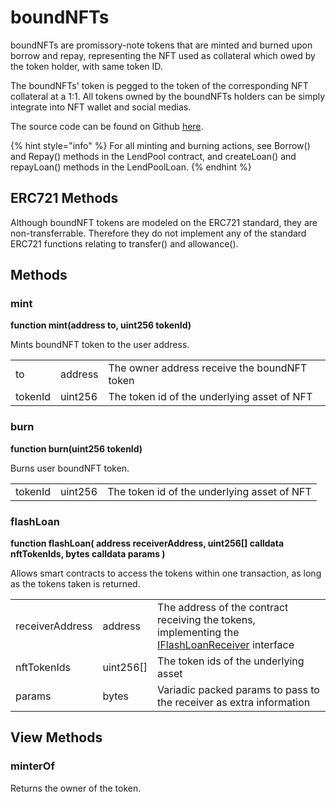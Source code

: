 # boundNFTs

boundNFTs are promissory-note tokens that are minted and burned upon borrow and repay, representing the NFT used as collateral which owed by the token holder, with same token ID.

The boundNFTs' token is pegged to the token of the corresponding NFT collateral at a 1:1. All tokens owned by the boundNFTs holders can be simply integrate into NFT wallet and social medias.

The source code can be found on Github [here](https://github.com/BoundNFT/boundnft-protocol/blob/main/contracts/protocol/BNFT.sol).

{% hint style="info" %}
For all minting and burning actions, see Borrow() and Repay() methods in the LendPool contract, and createLoan() and repayLoan() methods in the LendPoolLoan.
{% endhint %}

## ERC721 Methods

Although boundNFT tokens are modeled on the ERC721 standard, they are non-transferrable. Therefore they do not implement any of the standard ERC721 functions relating to transfer() and allowance().

## Methods

### mint

**function mint(address to, uint256 tokenId)**

Mints boundNFT token to the user address.

|         |         |                                              |
| ------- | ------- | -------------------------------------------- |
| to      | address | The owner address receive the boundNFT token |
| tokenId | uint256 | The token id of the underlying asset of NFT  |

### burn

**function burn(uint256 tokenId)**

Burns user boundNFT token.

|         |         |                                             |
| ------- | ------- | ------------------------------------------- |
| tokenId | uint256 | The token id of the underlying asset of NFT |

### flashLoan

**function flashLoan( address receiverAddress, uint256\[] calldata nftTokenIds, bytes calldata params )**

Allows smart contracts to access the tokens within one transaction, as long as the tokens taken is returned.

|                 |            |                                                                                                                                                                                                        |
| --------------- | ---------- | ------------------------------------------------------------------------------------------------------------------------------------------------------------------------------------------------------ |
| receiverAddress | address    | The address of the contract receiving the tokens, implementing the [IFlashLoanReceiver](https://github.com/boundnft/boundnft-protocol/blob/main/contracts/interfaces/IFlashLoanReceiver.sol) interface |
| nftTokenIds     | uint256\[] | The token ids of the underlying asset                                                                                                                                                                  |
| params          | bytes      | Variadic packed params to pass to the receiver as extra information                                                                                                                                    |

## View Methods

### minterOf

Returns the owner of the token.
